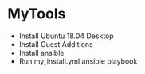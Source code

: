 # MyTools

* Install Ubuntu 18.04 Desktop
* Install Guest Additions
* Install ansible
* Run my_install.yml ansible playbook
